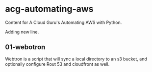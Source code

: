 # acg-automating-aws
Content for A Cloud Guru's Automating AWS with Python.

Adding new line. 

## 01-webotron

Webtron is a script that will sync a local directory to an s3 bucket, and optionally configure Rout 53 and cloudfront as well. 